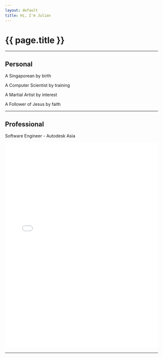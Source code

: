 ```yaml
---
layout: default
title: Hi, I'm Julian
---
```

# {{ page.title }}

---

## Personal
A Singaporean by birth

A Computer Scientist by training

A Martial Artist by interest

A Follower of Jesus by faith

---

## Professional
Software Engineer - Autodesk Asia

<html>
    <iframe src="/files/resume/Resume_Julian_Teh.pdf" type="application/pdf" style="width:100%;height:70vw", frameborder="0">
       <a class="link" href="https://resume.tehj.org">
            <img class="img-icon" src="/files/images/resume.png" alt="Resume"/>
        </a>
    </iframe>
</html>

---
